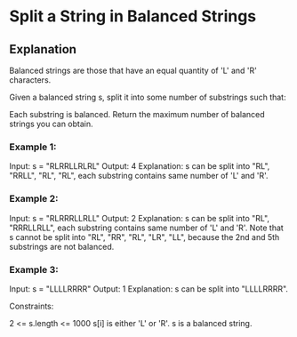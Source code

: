 # Split a String in Balanced Strings

## Explanation

Balanced strings are those that have an equal quantity of 'L' and 'R' characters.

Given a balanced string s, split it into some number of substrings such that:

Each substring is balanced.
Return the maximum number of balanced strings you can obtain.

### Example 1:

Input: s = "RLRRLLRLRL"
Output: 4
Explanation: s can be split into "RL", "RRLL", "RL", "RL", each substring contains same number of 'L' and 'R'.

### Example 2:

Input: s = "RLRRRLLRLL"
Output: 2
Explanation: s can be split into "RL", "RRRLLRLL", each substring contains same number of 'L' and 'R'.
Note that s cannot be split into "RL", "RR", "RL", "LR", "LL", because the 2nd and 5th substrings are not balanced.

### Example 3:

Input: s = "LLLLRRRR"
Output: 1
Explanation: s can be split into "LLLLRRRR".
 

Constraints:

2 <= s.length <= 1000
s[i] is either 'L' or 'R'.
s is a balanced string.
